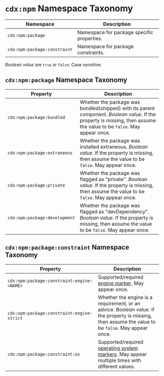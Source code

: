 # `cdx:npm` Namespace Taxonomy

| Namespace | Description |
| --------- | ----------- |
| `cdx:npm:package` | Namespace for package specific properties. |
| `cdx:npm:package:constraint` | Namespace for package constraints. |

_Boolean value_ are `true` or `false`. Case sensitive.

## `cdx:npm:package` Namespace Taxonomy

| Property | Description |
| -------- | ----------- |
| `cdx:npm:package:bundled` | Whether the package was bundled(shipped) with its parent component. _Boolean value_. If the property is missing, then assume the value to be `false`. May appear once. |
| `cdx:npm:package:extraneous` | Whether the package was installed extraneous. _Boolean value_. If the property is missing, then assume the value to be `false`. May appear once. |
| `cdx:npm:package:private` | Whether the package was flagged as "private". _Boolean value_. If the property is missing, then assume the value to be `false`. May appear once. |
| `cdx:npm:package:development` | Whether the package was flagged as "devDependency". _Boolean value_. If the property is missing, then assume the value to be `false`. May appear once. |

## `cdx:npm:package:constraint` Namespace Taxonomy

| Property | Description |
| -------- | ----------- |
| `cdx:npm:package:constraint:engine:<NAME>` | Supported/required [engine marker](https://docs.npmjs.com/cli/v8/configuring-npm/package-json#engines). May appear once. |
| `cdx:npm:package:constraint:engine-strict` | Whether the engine is a requirement, or an advice. _Boolean value_.  If the property is missing, then assume the value to be `false`. May appear once. |
| `cdx:npm:package:constraint:os` | Supported/required [operating system markers](https://docs.npmjs.com/cli/v8/configuring-npm/package-json#os). May appear multiple times with different values. |
